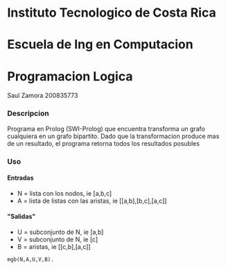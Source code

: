 # Instituto Tecnologico de Costa Rica
# Escuela de Ing en Computacion
# Programacion Logica

Saul Zamora
200835773

### Descripcion
Programa en Prolog (SWI-Prolog) que encuentra transforma un grafo cualquiera en un grafo bipartito. Dado que la transformacion produce mas de un resultado, el programa retorna todos los resultados posubles

### Uso

#### Entradas
* N = lista con los nodos, ie [a,b,c]
* A = lista de listas con las aristas, ie [[a,b],[b,c],[a,c]]

#### "Salidas"
* U = subconjunto de N, ie [a,b]
* V = subconjunto de N, ie [c]
* B = aristas, ie [[c,b],[a,c]]

`mgb(N,A,U,V,B).`
